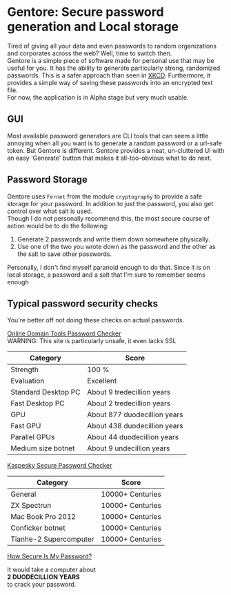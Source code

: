 # Gentore: Secure password generation and Local storage
Tired of giving all your data and even passwords to random organizations and corporates across the web? Well, time to switch then.  
Gentore is a simple piece of software made for personal use that may be useful for you. It has the ability to generate particularly strong, randomized passwords. This is a safer approach than seen in [XKCD](https://www.xkcd.com/936/). Furthermore, it provides a simple way of saving these passwords into an encrypted text file.  
For now, the application is in Alpha stage but very much usable.

## GUI

Most available password generators are CLI tools that can seem a little annoying when all you want is to generate a random password or a url-safe token. But Gentore is different. Gentore provides a neat, un-cluttered UI with an easy 'Generate' button that makes it all-too-obvious what to do next.

## Password Storage

Gentore uses `Fernet` from the module `cryptography` to provide a safe storage for your password. In addition to just the password, you also get control over what salt is used.  
Though I do not personally recommend this, the most secure course of action would be to do the following:

 1. Generate 2 passwords and write them down somewhere physically.
 2. Use one of the two you wrote down as the password and the other as the salt to save other passwords.

Personally, I don't find myself paranoid enough to do that. Since it is on local storage, a password and a salt that I'm sure to remember seems enough

## Typical password security checks
You're better off not doing these checks on actual passwords.

[Online Domain Tools Password Checker](http://password-checker.online-domain-tools.com/)  
WARNING: This site is particularly unsafe, it even lacks SSL

Category | Score
------------ | -------------
Strength | 100 %
Evaluation | Excellent
Standard Desktop PC | About 9 tredecillion years
Fast Desktop PC | About 2 tredecillion years
GPU | About 877 duodecillion years
Fast GPU | About 438 duodecillion years
Parallel GPUs | About 44 duodecillion years
Medium size botnet | About 9 undecillion years

[Kaspesky Secure Password Checker](https://password.kaspersky.com/)

Category | Score
------------ | -------------
General | 10000+ Centuries
ZX Spectrun | 10000+ Centuries
Mac Book Pro 2012 | 10000+ Centuries
Conficker botnet | 10000+ Centuries
Tianhe-2 Supercomputer | 10000+ Centuries

[How Secure Is My Password?](https://howsecureismypassword.net/)

It would take a computer about  
**2 DUODECILLION YEARS**  
to crack your password.